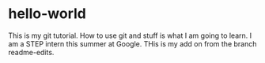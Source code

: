 # hello-world
This is my git tutorial. How to use git and stuff is what I am going to learn. 
I am a STEP intern this summer at Google. THis is my add on from the branch readme-edits. 
